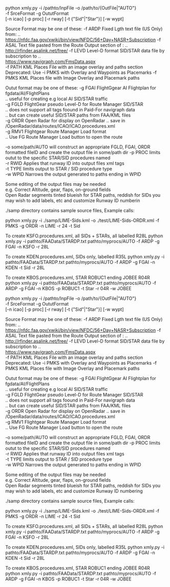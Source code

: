 
python xmly.py -i /pathto/InpFile -o /path/to/{OutFile|"AUTO"}   
          -f SrceFormat -g OututFormat                    
         [-n icao] [-p proc] [-r rway] [-t {"Sid"|"Star"}] [-w wypt]
                                                                    
Source Format may be one of these: 
  -f ARDP   Fixed Lgth text file (US Only) from: ..
  https://nfdc.faa.gov/xwiki/bin/view/NFDC/56+Day+NASR+Subscription 
  -f ASAL  Text file pasted from the Route Output section  of : ..  
  http://rfinder.asalink.net/free/ 
  -f LEVD  Level-D format SID/STAR data file by subscription to ..  
  https://www.navigraph.com/FmsData.aspx  
  -f PATH  KML Places File with an image overlay and paths section  
    Deprecated: Use -i PMKS with Overlay and Waypoints as Placemarks
  -f PMKS  KML Places file with Image Overlay and Placemark paths   
                                                                    
Outut format may be one of these:
  -g FGAI  FlightGgear AI Flightplan for fgdata/AI/FlightPlans      
    .. useful for creating e.g local AI SID/STAR traffic            
  -g FGLD  FlightGear pseudo Level-D for Route Manager SID/STAR     
    .. does not support all tags foound in Paid-For navigraph data  
    .. but can create useful SID/STAR paths from FAA/KML files      
  -g ORDR  Open Radar for display on OpenRadar 
    .. save in  /OpenRadar/data/routes/ICAO/ICAO.procedures.xml     
  -g RMV1  Flightgear Route Manager Load format   
    .. Use FG Route Manager Load button to open the route 
                                                                    
  -o some/path/AUTO will construct an appropriate FGLD, FGAI, ORDR  
       formatted fileID and create the output file in some/path dir 
  -p PROC limits outut to the specific STAR/SID procedures named    
  -r RWID Applies that runway ID into output files xml tags         
  -t TYPE limits output to STAR / SID procedure type                
  -w WPID Narrows the output generated to paths ending in WPID      
                                                                    
Some editing of the output files may be needed                  
  e.g. Correct Altitude, gear, flaps, on-ground fields  
Open Radar segments tinted blueish for STAR paths, reddish for SIDs 
  you may wish to add labels, etc and customize Runway ID numberin  
                                                                    
./samp directory contains sample source files, Example calls: 
                                                                    
python xmly.py -i ./samp/LIME-Sids.kml -o ./test/LIME-Sids-ORDR.xml   -f PMKS -g ORDR -n LIME -r 24 -t Sid
                                                                    
 To create KSFO.procedures.xml, all SIDs + STARs, all labelled R28L 
python xmly.py -i pathto/FAAData/STARDP.txt pathto/myprocs/AUTO       -f ARDP -g FGAI -n KSFO -r 28L 
                                                                   
 To create KDEN.procedures.xml, SIDs only,  labelled R35L
python xmly.py -i pathto/FAAData/STARDP.txt pathto/myprocs/AUTO       -f ARDP -g FGAI -n KDEN  -t Sid -r 28L 
                                                                   
 To create KBOS.procedures.xml, STAR ROBUC1 ending JOBEE R04R      
python xmly.py -i pathto/FAAData/STARDP.txt pathto/myprocs/AUTO       -f ARDP -g FGAI -n KBOS -p ROBUC1 -t Star -r 04R -w JOBEE             


python xmly.py -i /pathto/InpFile -o /path/to/{OutFile|"AUTO"}   
          -f SrceFormat -g OututFormat                    
         [-n icao] [-p proc] [-r rway] [-t {"Sid"|"Star"}] [-w wypt]
                                                                    
Source Format may be one of these: 
  -f ARDP   Fixed Lgth text file (US Only) from: ..
  https://nfdc.faa.gov/xwiki/bin/view/NFDC/56+Day+NASR+Subscription 
  -f ASAL  Text file pasted from the Route Output section  of : ..  
  http://rfinder.asalink.net/free/ 
  -f LEVD  Level-D format SID/STAR data file by subscription to ..  
  https://www.navigraph.com/FmsData.aspx  
  -f PATH  KML Places File with an image overlay and paths section  
    Deprecated: Use -i PMKS with Overlay and Waypoints as Placemarks
  -f PMKS  KML Places file with Image Overlay and Placemark paths   
                                                                    
Outut format may be one of these:
  -g FGAI  FlightGgear AI Flightplan for fgdata/AI/FlightPlans      
    .. useful for creating e.g local AI SID/STAR traffic            
  -g FGLD  FlightGear pseudo Level-D for Route Manager SID/STAR     
    .. does not support all tags foound in Paid-For navigraph data  
    .. but can create useful SID/STAR paths from FAA/KML files      
  -g ORDR  Open Radar for display on OpenRadar 
    .. save in  /OpenRadar/data/routes/ICAO/ICAO.procedures.xml     
  -g RMV1  Flightgear Route Manager Load format   
    .. Use FG Route Manager Load button to open the route 
                                                                    
  -o some/path/AUTO will construct an appropriate FGLD, FGAI, ORDR  
       formatted fileID and create the output file in some/path dir 
  -p PROC limits outut to the specific STAR/SID procedures named    
  -r RWID Applies that runway ID into output files xml tags         
  -t TYPE limits output to STAR / SID procedure type                
  -w WPID Narrows the output generated to paths ending in WPID      
                                                                    
Some editing of the output files may be needed                  
  e.g. Correct Altitude, gear, flaps, on-ground fields  
Open Radar segments tinted blueish for STAR paths, reddish for SIDs 
  you may wish to add labels, etc and customize Runway ID numbering 
                                                                    
./samp directory contains sample source files, Example calls: 
                                                                    
python xmly.py -i ./samp/LIME-Sids.kml -o ./test/LIME-Sids-ORDR.xml   -f PMKS -g ORDR -n LIME -r 24 -t Sid
                                                                    
 To create KSFO.procedures.xml, all SIDs + STARs, all labelled R28L 
python xmly.py -i pathto/FAAData/STARDP.txt pathto/myprocs/AUTO       -f ARDP -g FGAI -n KSFO -r 28L 
                                                                   
 To create KDEN.procedures.xml, SIDs only,  labelled R35L
python xmly.py -i pathto/FAAData/STARDP.txt pathto/myprocs/AUTO       -f ARDP -g FGAI -n KDEN  -t Sid -r 28L 
                                                                   
 To create KBOS.procedures.xml, STAR ROBUC1 ending JOBEE R04R      
python xmly.py -i pathto/FAAData/STARDP.txt pathto/myprocs/AUTO       -f ARDP -g FGAI -n KBOS -p ROBUC1 -t Star -r 04R -w JOBEE             


